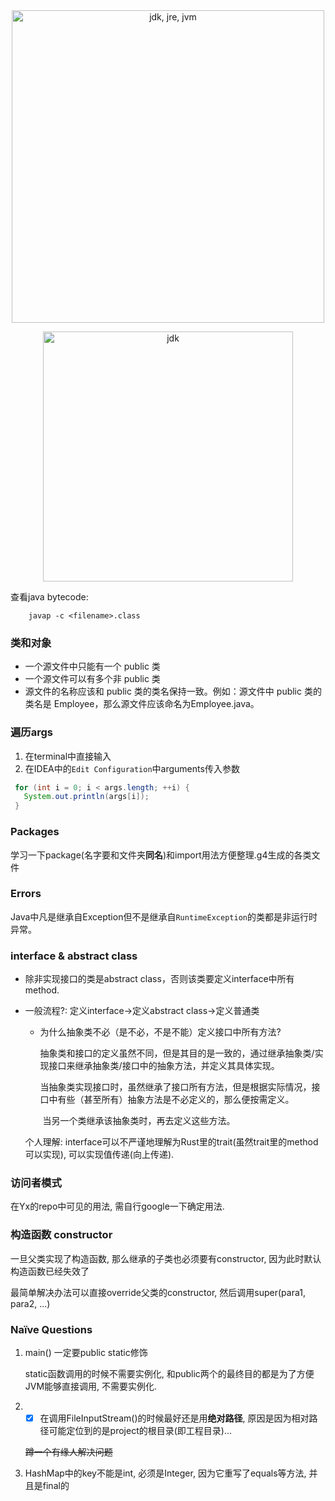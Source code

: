 <div align=center> <img alt="jdk, jre, jvm" src="https://upload-images.jianshu.io/upload_images/4622762-f8effb081e6b935e.png?imageMogr2/auto-orient/strip|imageView2/2/w/658/format/webp" width="500"/>

<img alt="jdk" src="https://upload-images.jianshu.io/upload_images/4622762-513a6830fb10ace5.png?imageMogr2/auto-orient/strip|imageView2/2/w/684/format/webp" width="400"/> </div>

查看java bytecode:
```
    javap -c <filename>.class
```

### 类和对象

- 一个源文件中只能有一个 public 类
- 一个源文件可以有多个非 public 类
- 源文件的名称应该和 public 类的类名保持一致。例如：源文件中 public 类的类名是 Employee，那么源文件应该命名为Employee.java。



### 遍历args

1. 在terminal中直接输入
2. 在IDEA中的`Edit Configuration`中arguments传入参数

```java
 for (int i = 0; i < args.length; ++i) {
   System.out.println(args[i]);
 }
```

### Packages

学习一下package(名字要和文件夹**同名**)和import用法方便整理.g4生成的各类文件

### Errors

 Java中凡是继承自Exception但不是继承自`RuntimeException`的类都是非运行时异常。

### interface & abstract class

- 除非实现接口的类是abstract class，否则该类要定义interface中所有method.

- 一般流程?: 定义interface→定义abstract class→定义普通类

  - 为什么抽象类不必（是不必，不是不能）定义接口中所有方法?

    ​	抽象类和接口的定义虽然不同，但是其目的是一致的，通过继承抽象类/实现接口来继承抽象类/接口中的抽象方法，并定义其具体实现。

    ​	当抽象类实现接口时，虽然继承了接口所有方法，但是根据实际情况，接口中有些（甚至所有）抽象方法是不必定义的，那么便按需定义。

    ​	当另一个类继承该抽象类时，再去定义这些方法。

  个人理解: interface可以不严谨地理解为Rust里的trait(虽然trait里的method可以实现), 可以实现值传递(向上传递).

### 访问者模式

在Yx的repo中可见的用法, 需自行google一下确定用法.

### 构造函数 constructor

一旦父类实现了构造函数, 那么继承的子类也必须要有constructor, 因为此时默认构造函数已经失效了

最简单解决办法可以直接override父类的constructor, 然后调用super(para1, para2, ...)

### Naïve Questions

1. main() 一定要public static修饰

   static函数调用的时候不需要实例化, 和public两个的最终目的都是为了方便JVM能够直接调用, 不需要实例化.

2. - [x] 在调用FileInputStream()的时候最好还是用**绝对路径**, 原因是因为相对路径可能定位到的是project的根目录(即工程目录)...

   ~~蹲一个有缘人解决问题~~

3. HashMap中的key不能是int, 必须是Integer, 因为它重写了equals等方法, 并且是final的